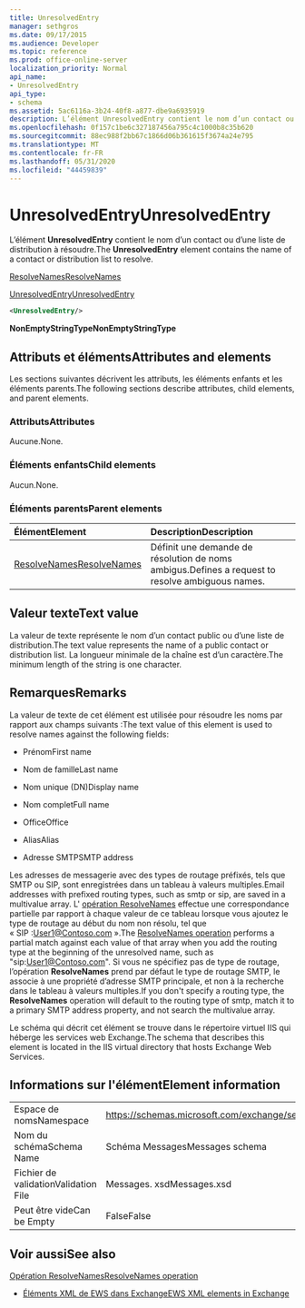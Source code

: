 ```yaml
---
title: UnresolvedEntry
manager: sethgros
ms.date: 09/17/2015
ms.audience: Developer
ms.topic: reference
ms.prod: office-online-server
localization_priority: Normal
api_name:
- UnresolvedEntry
api_type:
- schema
ms.assetid: 5ac6116a-3b24-40f8-a877-dbe9a6935919
description: L’élément UnresolvedEntry contient le nom d’un contact ou d’une liste de distribution à résoudre.
ms.openlocfilehash: 0f157c1be6c327187456a795c4c1000b8c35b620
ms.sourcegitcommit: 88ec988f2bb67c1866d06b361615f3674a24e795
ms.translationtype: MT
ms.contentlocale: fr-FR
ms.lasthandoff: 05/31/2020
ms.locfileid: "44459839"
---
```

# <a name="unresolvedentry"></a><span data-ttu-id="3c014-103">UnresolvedEntry</span><span class="sxs-lookup"><span data-stu-id="3c014-103">UnresolvedEntry</span></span>

<span data-ttu-id="3c014-104">L’élément **UnresolvedEntry** contient le nom d’un contact ou d’une liste de distribution à résoudre.</span><span class="sxs-lookup"><span data-stu-id="3c014-104">The **UnresolvedEntry** element contains the name of a contact or distribution list to resolve.</span></span> 
  
[<span data-ttu-id="3c014-105">ResolveNames</span><span class="sxs-lookup"><span data-stu-id="3c014-105">ResolveNames</span></span>](resolvenames.md)
  
[<span data-ttu-id="3c014-106">UnresolvedEntry</span><span class="sxs-lookup"><span data-stu-id="3c014-106">UnresolvedEntry</span></span>](unresolvedentry.md)
  
```xml
<UnresolvedEntry/>
```

 <span data-ttu-id="3c014-107">**NonEmptyStringType**</span><span class="sxs-lookup"><span data-stu-id="3c014-107">**NonEmptyStringType**</span></span>
## <a name="attributes-and-elements"></a><span data-ttu-id="3c014-108">Attributs et éléments</span><span class="sxs-lookup"><span data-stu-id="3c014-108">Attributes and elements</span></span>

<span data-ttu-id="3c014-109">Les sections suivantes décrivent les attributs, les éléments enfants et les éléments parents.</span><span class="sxs-lookup"><span data-stu-id="3c014-109">The following sections describe attributes, child elements, and parent elements.</span></span>
  
### <a name="attributes"></a><span data-ttu-id="3c014-110">Attributs</span><span class="sxs-lookup"><span data-stu-id="3c014-110">Attributes</span></span>

<span data-ttu-id="3c014-111">Aucune.</span><span class="sxs-lookup"><span data-stu-id="3c014-111">None.</span></span>
  
### <a name="child-elements"></a><span data-ttu-id="3c014-112">Éléments enfants</span><span class="sxs-lookup"><span data-stu-id="3c014-112">Child elements</span></span>

<span data-ttu-id="3c014-113">Aucun.</span><span class="sxs-lookup"><span data-stu-id="3c014-113">None.</span></span>
  
### <a name="parent-elements"></a><span data-ttu-id="3c014-114">Éléments parents</span><span class="sxs-lookup"><span data-stu-id="3c014-114">Parent elements</span></span>

|<span data-ttu-id="3c014-115">**Élément**</span><span class="sxs-lookup"><span data-stu-id="3c014-115">**Element**</span></span>|<span data-ttu-id="3c014-116">**Description**</span><span class="sxs-lookup"><span data-stu-id="3c014-116">**Description**</span></span>|
|:-----|:-----|
|[<span data-ttu-id="3c014-117">ResolveNames</span><span class="sxs-lookup"><span data-stu-id="3c014-117">ResolveNames</span></span>](resolvenames.md) <br/> |<span data-ttu-id="3c014-118">Définit une demande de résolution de noms ambigus.</span><span class="sxs-lookup"><span data-stu-id="3c014-118">Defines a request to resolve ambiguous names.</span></span>  <br/> |
   
## <a name="text-value"></a><span data-ttu-id="3c014-119">Valeur texte</span><span class="sxs-lookup"><span data-stu-id="3c014-119">Text value</span></span>

<span data-ttu-id="3c014-120">La valeur de texte représente le nom d’un contact public ou d’une liste de distribution.</span><span class="sxs-lookup"><span data-stu-id="3c014-120">The text value represents the name of a public contact or distribution list.</span></span> <span data-ttu-id="3c014-121">La longueur minimale de la chaîne est d’un caractère.</span><span class="sxs-lookup"><span data-stu-id="3c014-121">The minimum length of the string is one character.</span></span>
  
## <a name="remarks"></a><span data-ttu-id="3c014-122">Remarques</span><span class="sxs-lookup"><span data-stu-id="3c014-122">Remarks</span></span>

<span data-ttu-id="3c014-123">La valeur de texte de cet élément est utilisée pour résoudre les noms par rapport aux champs suivants :</span><span class="sxs-lookup"><span data-stu-id="3c014-123">The text value of this element is used to resolve names against the following fields:</span></span>
  
- <span data-ttu-id="3c014-124">Prénom</span><span class="sxs-lookup"><span data-stu-id="3c014-124">First name</span></span>
    
- <span data-ttu-id="3c014-125">Nom de famille</span><span class="sxs-lookup"><span data-stu-id="3c014-125">Last name</span></span>
    
- <span data-ttu-id="3c014-126">Nom unique (DN)</span><span class="sxs-lookup"><span data-stu-id="3c014-126">Display name</span></span>
    
- <span data-ttu-id="3c014-127">Nom complet</span><span class="sxs-lookup"><span data-stu-id="3c014-127">Full name</span></span>
    
- <span data-ttu-id="3c014-128">Office</span><span class="sxs-lookup"><span data-stu-id="3c014-128">Office</span></span>
    
- <span data-ttu-id="3c014-129">Alias</span><span class="sxs-lookup"><span data-stu-id="3c014-129">Alias</span></span>
    
- <span data-ttu-id="3c014-130">Adresse SMTP</span><span class="sxs-lookup"><span data-stu-id="3c014-130">SMTP address</span></span>
    
<span data-ttu-id="3c014-131">Les adresses de messagerie avec des types de routage préfixés, tels que SMTP ou SIP, sont enregistrées dans un tableau à valeurs multiples.</span><span class="sxs-lookup"><span data-stu-id="3c014-131">Email addresses with prefixed routing types, such as smtp or sip, are saved in a multivalue array.</span></span> <span data-ttu-id="3c014-132">L' [opération ResolveNames](resolvenames-operation.md) effectue une correspondance partielle par rapport à chaque valeur de ce tableau lorsque vous ajoutez le type de routage au début du nom non résolu, tel que « SIP :User1@Contoso.com ».</span><span class="sxs-lookup"><span data-stu-id="3c014-132">The [ResolveNames operation](resolvenames-operation.md) performs a partial match against each value of that array when you add the routing type at the beginning of the unresolved name, such as "sip:User1@Contoso.com".</span></span> <span data-ttu-id="3c014-133">Si vous ne spécifiez pas de type de routage, l’opération **ResolveNames** prend par défaut le type de routage SMTP, le associe à une propriété d’adresse SMTP principale, et non à la recherche dans le tableau à valeurs multiples.</span><span class="sxs-lookup"><span data-stu-id="3c014-133">If you don't specify a routing type, the **ResolveNames** operation will default to the routing type of smtp, match it to a primary SMTP address property, and not search the multivalue array.</span></span> 
  
<span data-ttu-id="3c014-134">Le schéma qui décrit cet élément se trouve dans le répertoire virtuel IIS qui héberge les services web Exchange.</span><span class="sxs-lookup"><span data-stu-id="3c014-134">The schema that describes this element is located in the IIS virtual directory that hosts Exchange Web Services.</span></span>
  
## <a name="element-information"></a><span data-ttu-id="3c014-135">Informations sur l'élément</span><span class="sxs-lookup"><span data-stu-id="3c014-135">Element information</span></span>

|||
|:-----|:-----|
|<span data-ttu-id="3c014-136">Espace de noms</span><span class="sxs-lookup"><span data-stu-id="3c014-136">Namespace</span></span>  <br/> |https://schemas.microsoft.com/exchange/services/2006/messages  <br/> |
|<span data-ttu-id="3c014-137">Nom du schéma</span><span class="sxs-lookup"><span data-stu-id="3c014-137">Schema Name</span></span>  <br/> |<span data-ttu-id="3c014-138">Schéma Messages</span><span class="sxs-lookup"><span data-stu-id="3c014-138">Messages schema</span></span>  <br/> |
|<span data-ttu-id="3c014-139">Fichier de validation</span><span class="sxs-lookup"><span data-stu-id="3c014-139">Validation File</span></span>  <br/> |<span data-ttu-id="3c014-140">Messages. xsd</span><span class="sxs-lookup"><span data-stu-id="3c014-140">Messages.xsd</span></span>  <br/> |
|<span data-ttu-id="3c014-141">Peut être vide</span><span class="sxs-lookup"><span data-stu-id="3c014-141">Can be Empty</span></span>  <br/> |<span data-ttu-id="3c014-142">False</span><span class="sxs-lookup"><span data-stu-id="3c014-142">False</span></span>  <br/> |
   
## <a name="see-also"></a><span data-ttu-id="3c014-143">Voir aussi</span><span class="sxs-lookup"><span data-stu-id="3c014-143">See also</span></span>



[<span data-ttu-id="3c014-144">Opération ResolveNames</span><span class="sxs-lookup"><span data-stu-id="3c014-144">ResolveNames operation</span></span>](resolvenames-operation.md)


- [<span data-ttu-id="3c014-145">Éléments XML de EWS dans Exchange</span><span class="sxs-lookup"><span data-stu-id="3c014-145">EWS XML elements in Exchange</span></span>](ews-xml-elements-in-exchange.md)

